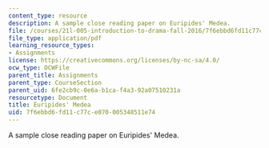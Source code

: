```yaml
---
content_type: resource
description: A sample close reading paper on Euripides' Medea.
file: /courses/21l-005-introduction-to-drama-fall-2016/7f6ebbd6fd11c77ce070005348511e74_MIT21L_005F16_Medea.pdf
file_type: application/pdf
learning_resource_types:
- Assignments
license: https://creativecommons.org/licenses/by-nc-sa/4.0/
ocw_type: OCWFile
parent_title: Assignments
parent_type: CourseSection
parent_uid: 6fe2cb9c-0e6a-b1ca-f4a3-92a07510231a
resourcetype: Document
title: Euripides' Medea
uid: 7f6ebbd6-fd11-c77c-e070-005348511e74
---
```

A sample close reading paper on Euripides' Medea.